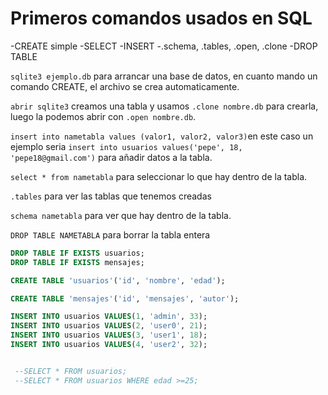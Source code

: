 # Primeros comandos usados en SQL

-CREATE simple
-SELECT 
-INSERT
-.schema, .tables, .open, .clone
-DROP TABLE

`sqlite3 ejemplo.db` para arrancar una base de datos, en cuanto mando un comando CREATE, el archivo se crea automaticamente.

`abrir sqlite3` creamos una tabla y usamos `.clone nombre.db` para crearla, luego la podemos abrir con `.open nombre.db`.

`insert into nametabla values (valor1, valor2, valor3)`en este caso un ejemplo seria `insert into usuarios values('pepe', 18, 'pepe18@gmail.com')` para añadir datos a la tabla.

`select * from nametabla` para seleccionar lo que hay dentro de la tabla.

`.tables` para ver las tablas que tenemos creadas

`schema nametabla` para ver que hay dentro de la tabla.

`DROP TABLE NAMETABLA` para borrar la tabla entera

``` SQL
DROP TABLE IF EXISTS usuarios;
DROP TABLE IF EXISTS mensajes;

CREATE TABLE 'usuarios'('id', 'nombre', 'edad');

CREATE TABLE 'mensajes'('id', 'mensajes', 'autor');

INSERT INTO usuarios VALUES(1, 'admin', 33);
INSERT INTO usuarios VALUES(2, 'user0', 21);
INSERT INTO usuarios VALUES(3, 'user1', 18);
INSERT INTO usuarios VALUES(4, 'user2', 32);


 --SELECT * FROM usuarios;
 --SELECT * FROM usuarios WHERE edad >=25; 
 ```




